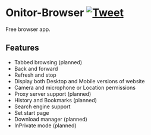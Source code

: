 # Onitor-Browser [![Tweet](https://img.shields.io/twitter/url/http/shields.io.svg?style=social)](https://twitter.com/intent/tweet?text=Onitor%20Browser%20source%20code%20on%20Github&url=https://github.com/10Develops/onitor&via=10develops&hashtags=onitorbrowser,10develops,uwp)
Free browser app.

## Features
* Tabbed browsing (planned)
* Back and forward
* Refresh and stop
* Display both Desktop and Mobile versions of website
* Camera and microphone or Location permissions
* Proxy server support (planned)
* History and Bookmarks (planned)
* Search engine support
* Set start page
* Download manager (planned)
* InPrivate mode (planned)
